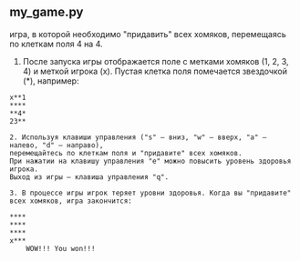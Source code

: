 ## my_game.py 
игра, в которой необходимо "придавить" всех хомяков, перемещаясь по клеткам поля 4 на 4. 

1. После запуска игры отображается поле с метками хомяков (1, 2, 3, 4) и меткой игрока (х). 
Пустая клетка поля помечается звездочкой (*), например:
```python3
x**1
****
**4*
23**

2. Используя клавиши управления ("s" — вниз, "w" — вверх, "a" — налево, "d" — направо), 
перемещайтесь по клеткам поля и "придавите" всех хомяков.
При нажатии на клавишу управления "e" можно повысить уровень здоровья игрока.
Выход из игры — клавиша управления "q".

3. В процессе игры игрок теряет уровни здоровья. Когда вы "придавите" всех хомяков, игра закончится:

****
****
****
x***
	WOW!!! You won!!!
